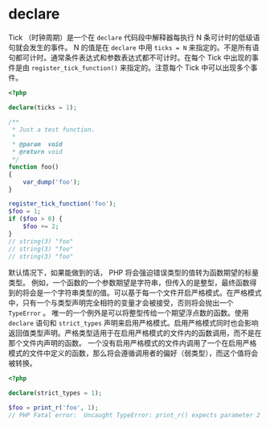 # declare

Tick （时钟周期）是一个在 `declare` 代码段中解释器每执行 N 条可计时的低级语句就会发生的事件。 N 的值是在 `declare` 中用 `ticks = N` 来指定的。不是所有语句都可计时。通常条件表达式和参数表达式都不可计时。在每个 Tick 中出现的事件是由 `register_tick_function()` 来指定的。注意每个 Tick 中可以出现多个事件。

```php
<?php

declare(ticks = 1);

/**
 * Just a test function.
 *
 * @param  void
 * @return void
 */
function foo()
{
    var_dump('foo');
}

register_tick_function('foo');
$foo = 1;
if ($foo > 0) {
    $foo += 2;
}
// string(3) "foo"
// string(3) "foo"
// string(3) "foo"

```

默认情况下，如果能做到的话， PHP 将会强迫错误类型的值转为函数期望的标量类型。 例如，一个函数的一个参数期望是字符串，但传入的是整型，最终函数得到的将会是一个字符串类型的值。可以基于每一个文件开启严格模式。在严格模式中，只有一个与类型声明完全相符的变量才会被接受，否则将会抛出一个 `TypeError` 。 唯一的一个例外是可以将整型传给一个期望浮点数的函数。使用 `declare` 语句和 `strict_types` 声明来启用严格模式。启用严格模式同时也会影响返回值类型声明。严格类型适用于在启用严格模式的文件内的函数调用，而不是在那个文件内声明的函数。 一个没有启用严格模式的文件内调用了一个在启用严格模式的文件中定义的函数，那么将会遵循调用者的偏好（弱类型），而这个值将会被转换。

```php
<?php

declare(strict_types = 1);

$foo = print_r('foo', 1);
// PHP Fatal error:  Uncaught TypeError: print_r() expects parameter 2 to be bool, int given.

```

